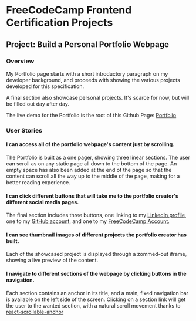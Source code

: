 # FreeCodeCamp Frontend Certification Projects
## Project: Build a Personal Portfolio Webpage
### Overview
My Portfolio page starts with a short introductory paragraph on my developer background, and proceeds with showing the various projects developed for this specification.

A final section also showcase personal projects. It's scarce for now, but will be filled out day after day.

The live demo for the Portfolio is the root of this Github Page: [Portfolio](http://jvdsande.github.io/fcc-projects)

### User Stories
#### I can access all of the portfolio webpage's content just by scrolling.
The Portfolio is built as a one pager, showing three linear sections. The user can scroll as on any static page all down to the bottom of the page. An empty space has also been added at the end of the page so that the content can scroll all the way up to the middle of the page, making for a better reading experience.

#### I can click different buttons that will take me to the portfolio creator's different social media pages.
The final section includes three buttons, one linking to my [LinkedIn profile](https://linkedin.com/in/jeremievds), one to my [GitHub account](https://github.com/jvdsande), and one to my [FreeCodeCamp Account](https://www.freecodecamp.com/jvdsande).

#### I can see thumbnail images of different projects the portfolio creator has built.
Each of the showcased project is displayed through a zommed-out iframe, showing a live preview of the content.

#### I navigate to different sections of the webpage by clicking buttons in the navigation.
Each section contains an anchor in its title, and a main, fixed navigation bar is available on the left side of the screen.
Clicking on a section link will get the user to the wanted section, with a natural scroll movement thanks to [react-scrollable-anchor](https://www.npmjs.com/package/react-scrollable-anchor)
